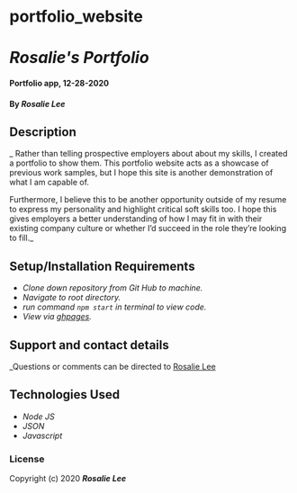 # portfolio_website

# _Rosalie's Portfolio_

#### Portfolio app, 12-28-2020

#### By _**Rosalie Lee**_

## Description

_ Rather than telling prospective employers about about my skills, I created a portfolio to show them. This portfolio website acts as a showcase of previous work samples, but I hope this site is another demonstration of what I am capable of.

Furthermore, I believe this to be another opportunity outside of my resume to express my personality and highlight critical soft skills too. I hope this gives employers a better understanding of how I may fit in with their existing company culture or whether I’d succeed in the role they’re looking to fill._

## Setup/Installation Requirements

* _Clone down repository from Git Hub to machine._
* _Navigate to root directory._
* _run command `npm start` in terminal to view code._
* _View via [ghpages](https://github.com/rosalie337/portfolio_website)._

## Support and contact details

_Questions or comments can be directed to [Rosalie Lee](rosalie337@gmail.com)

## Technologies Used

* _Node JS_
* _JSON_
* _Javascript_

### License

Copyright (c) 2020 **_Rosalie Lee_**
